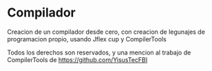 # Compilador
Creacion de un compilador desde cero, con creacion de legunajes de programacion propio, usando Jflex cup y CompilerTools 


Todos los derechos son reservados, y una mencion al trabajo de CompilerTools de https://github.com/YisusTecFBI
